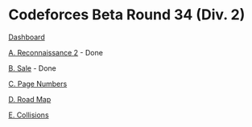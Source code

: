 # Codeforces Beta Round 34 (Div. 2)

[Dashboard](https://codeforces.com/contest/34)

[A. Reconnaissance 2](https://codeforces.com/contest/34/problem/A) - Done

[B. Sale](https://codeforces.com/contest/34/problem/B) - Done

[C. Page Numbers](https://codeforces.com/contest/34/problem/C)

[D. Road Map](https://codeforces.com/contest/34/problem/D)

[E. Collisions](https://codeforces.com/contest/34/problem/E)
